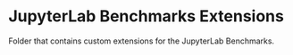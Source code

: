 # JupyterLab Benchmarks Extensions

Folder that contains custom extensions for the JupyterLab Benchmarks.
